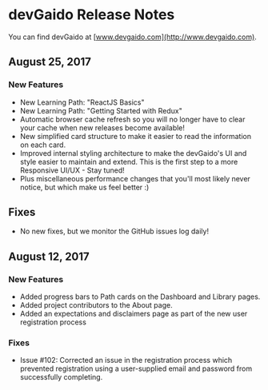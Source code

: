 # devGaido Release Notes

You can find devGaido at [www.devgaido.com](http://www.devgaido.com).

## August 25, 2017

### New Features

- New Learning Path: "ReactJS Basics"
- New Learning Path: "Getting Started with Redux"
- Automatic browser cache refresh so you will no longer have to clear your cache when new releases become available!
- New simplified card structure to make it easier to read the information on each card.
- Improved internal styling architecture to make the devGaido's UI and style easier to maintain and extend. This is the first step to a more Responsive UI/UX - Stay tuned!
- Plus miscellaneous performance changes that you'll most likely never notice, but which make us feel better :)

## Fixes

- No new fixes, but we monitor the GitHub issues log daily!

## August 12, 2017

### New Features

- Added progress bars to Path cards on the Dashboard and Library pages.
- Added project contributors to the About page.
- Added an expectations and disclaimers page as part of the new user registration process

### Fixes

- Issue #102: Corrected an issue in the registration process which prevented registration using a user-supplied email and password from successfully completing. 
